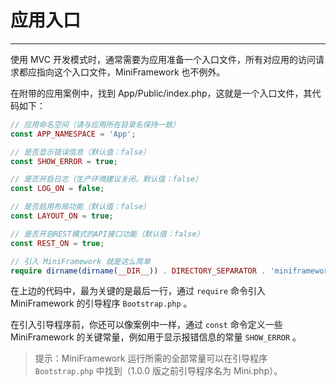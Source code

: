 # 应用入口

---

使用 MVC 开发模式时，通常需要为应用准备一个入口文件，所有对应用的访问请求都应指向这个入口文件，MiniFramework 也不例外。

在附带的应用案例中，找到 App/Public/index.php，这就是一个入口文件，其代码如下：

```php
// 应用命名空间（请与应用所在目录名保持一致）
const APP_NAMESPACE = 'App';

// 是否显示错误信息（默认值：false）
const SHOW_ERROR = true;

// 是否开启日志（生产环境建议关闭，默认值：false）
const LOG_ON = false;

// 是否启用布局功能（默认值：false）
const LAYOUT_ON = true;

// 是否开启REST模式的API接口功能（默认值：false）
const REST_ON = true;

// 引入 MiniFramework 就是这么简单
require dirname(dirname(__DIR__)) . DIRECTORY_SEPARATOR . 'miniframework/Bootstrap.php';
```

在上边的代码中，最为关键的是最后一行，通过 `require` 命令引入 MiniFramework 的引导程序 `Bootstrap.php` 。

在引入引导程序前，你还可以像案例中一样，通过 `const` 命令定义一些 MiniFramework 的关键常量，例如用于显示报错信息的常量 `SHOW_ERROR` 。

> 提示：MiniFramework 运行所需的全部常量可以在引导程序 `Bootstrap.php` 中找到（1.0.0 版之前引导程序名为 Mini.php）。



